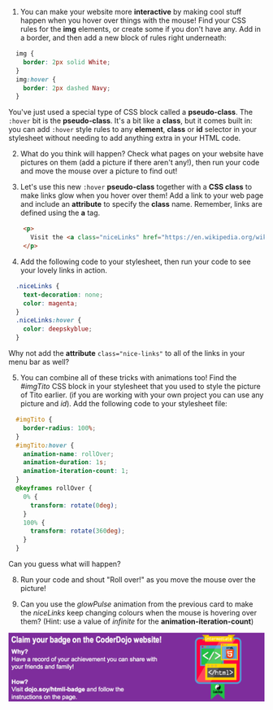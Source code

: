1. You can make your website more **interactive** by making cool stuff happen when you hover over things with the mouse! Find your CSS rules for the **img** elements, or create some if you don't have any. Add in a border, and then add a new block of rules right underneath:
  ```css
    img {
      border: 2px solid White;
    }
    img:hover {
      border: 2px dashed Navy;
    }
  ```
  You've just used a special type of CSS block called a **pseudo-class**. The `:hover` bit is the **pseudo-class**. It's a bit like a **class**, but it comes built in: you can add `:hover` style rules to any **element**, **class** or **id** selector in your stylesheet without needing to add anything extra in your HTML code.

2. What do you think will happen? Check what pages on your website have pictures on them \(add a picture if there aren't any!\), then run your code and move the mouse over a picture to find out!

3. Let's use this new `:hover` **pseudo-class** together with a **CSS class** to make links glow when you hover over them! Add a link to your web page and include an **attribute** to specify the **class** name. Remember, links are defined using the **a** tag.
  ```html
      <p>
        Visit the <a class="niceLinks" href="https://en.wikipedia.org/wiki/Ireland">Wikipedia page</a> to learn even more about Ireland!
      </p>
  ```

4. Add the following code to your stylesheet, then run your code to see your lovely links in action.
  ```css
    .niceLinks {
      text-decoration: none;
      color: magenta;
    }
    .niceLinks:hover {
      color: deepskyblue;
    }
  ```

  Why not add the **attribute** `class="nice-links"` to all of the links in your menu bar as well?

5. You can combine all of these tricks with animations too! Find the _#imgTito_ CSS block in your stylesheet that you used to style the picture of Tito earlier. \(if you are working with your own project you can use any picture and _id_\).
Add the following code to your stylesheet file:
  ```css
    #imgTito {
      border-radius: 100%;
    }
    #imgTito:hover {
      animation-name: rollOver;
      animation-duration: 1s;
      animation-iteration-count: 1;
    }
    @keyframes rollOver {
      0% {
        transform: rotate(0deg);
      }
      100% {
        transform: rotate(360deg);
      }
    }
  ```
  Can you guess what will happen?

8. Run your code and shout "Roll over!" as you move the mouse over the picture!

9. Can you use the _glowPulse_ animation from the previous card to make the _niceLinks_ keep changing colours when the mouse is hovering over them? \(Hint: use a value of _infinite_ for the **animation-iteration-count**\)

![](assets/badge-footer-image-html-intermed.png)



